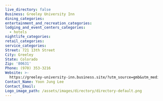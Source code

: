 ```yaml
---
live_directory: false
Business: Greeley University Inn
dining_categories:
entertainment_and_recreation_categories:
lodging_and_event_centers_categories:
  - hotels
nightlife_categories:
retail_categories:
service_categories:
Street: 721 13th Street
City: Greeley
State: Colorado
Zip: '80631'
Phone: (970) 353-3216
Website: >-
  https://greeley-university-inn.business.site/?utm_source=gmb&utm_medium=referral
Contact_Name: Yoon Jung Lee
Contact_Email:
Logo_image_path: /assets/images/directory/directory-default.png
---
```


